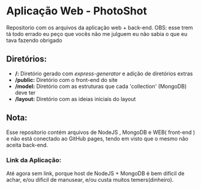 # Aplicação Web - PhotoShot
Repositorio com os arquivos da aplicação web + back-end.
OBS: esse trem tá todo errado eu peço que vocês não me julguem eu não sabia o que eu tava fazendo obrigado

## Diretórios:
* **/:** Diretório gerado com *express-generator* e adição de diretórios extras
* **/public:** Diretório com o front-end do site
* **/model:** Diretório com as estruturas que cada 'collection' (MongoDB) deve ter
* **/layout:** Diretório com as ideias iniciais do layout

## Nota:
Esse repositorio contém arquivos de NodeJS , MongoDB e WEB( front-end ) e não está conectado ao GitHub pages, tendo em visto que o mesmo não aceita back-end.

### Link da Aplicação:
Até agora sem link, porque host de NodeJS + MongoDB é bem dificil de achar, e/ou dificil de manusear, e/ou custa muitos temers(dinheiro).
